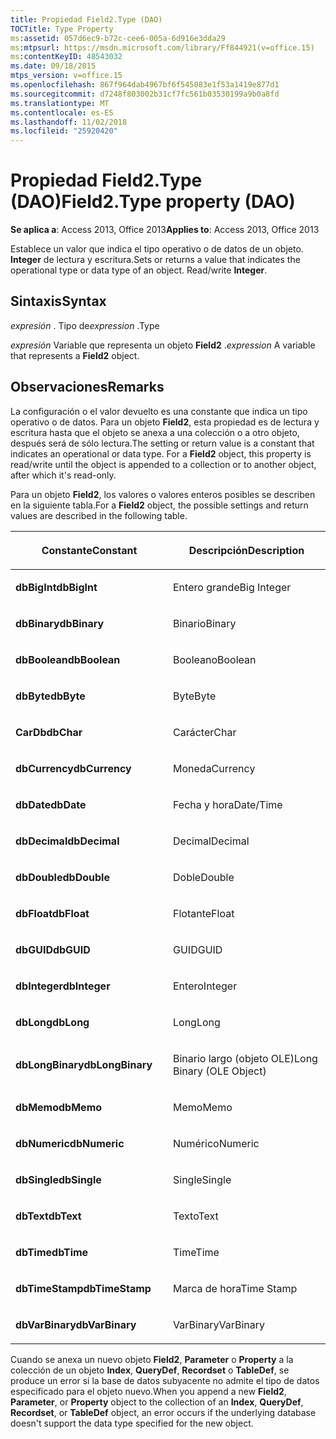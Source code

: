 ```yaml
---
title: Propiedad Field2.Type (DAO)
TOCTitle: Type Property
ms:assetid: 057d6ec9-b72c-cee6-005a-6d916e3dda29
ms:mtpsurl: https://msdn.microsoft.com/library/Ff844921(v=office.15)
ms:contentKeyID: 48543032
ms.date: 09/18/2015
mtps_version: v=office.15
ms.openlocfilehash: 867f964dab4967bf6f545083e1f53a1419e877d1
ms.sourcegitcommit: d7248f803002b31cf7fc561b03530199a9b0a8fd
ms.translationtype: MT
ms.contentlocale: es-ES
ms.lasthandoff: 11/02/2018
ms.locfileid: "25920420"
---
```

# <a name="field2type-property-dao"></a><span data-ttu-id="9f638-102">Propiedad Field2.Type (DAO)</span><span class="sxs-lookup"><span data-stu-id="9f638-102">Field2.Type property (DAO)</span></span>


<span data-ttu-id="9f638-103">**Se aplica a**: Access 2013, Office 2013</span><span class="sxs-lookup"><span data-stu-id="9f638-103">**Applies to**: Access 2013, Office 2013</span></span>

<span data-ttu-id="9f638-p101">Establece un valor que indica el tipo operativo o de datos de un objeto. **Integer** de lectura y escritura.</span><span class="sxs-lookup"><span data-stu-id="9f638-p101">Sets or returns a value that indicates the operational type or data type of an object. Read/write **Integer**.</span></span>

## <a name="syntax"></a><span data-ttu-id="9f638-106">Sintaxis</span><span class="sxs-lookup"><span data-stu-id="9f638-106">Syntax</span></span>

<span data-ttu-id="9f638-107">*expresión* . Tipo de</span><span class="sxs-lookup"><span data-stu-id="9f638-107">*expression* .Type</span></span>

<span data-ttu-id="9f638-108">*expresión* Variable que representa un objeto **Field2** .</span><span class="sxs-lookup"><span data-stu-id="9f638-108">*expression* A variable that represents a **Field2** object.</span></span>

## <a name="remarks"></a><span data-ttu-id="9f638-109">Observaciones</span><span class="sxs-lookup"><span data-stu-id="9f638-109">Remarks</span></span>

<span data-ttu-id="9f638-p102">La configuración o el valor devuelto es una constante que indica un tipo operativo o de datos. Para un objeto **Field2**, esta propiedad es de lectura y escritura hasta que el objeto se anexa a una colección o a otro objeto, después será de sólo lectura.</span><span class="sxs-lookup"><span data-stu-id="9f638-p102">The setting or return value is a constant that indicates an operational or data type. For a **Field2** object, this property is read/write until the object is appended to a collection or to another object, after which it's read-only.</span></span>

<span data-ttu-id="9f638-112">Para un objeto **Field2**, los valores o valores enteros posibles se describen en la siguiente tabla.</span><span class="sxs-lookup"><span data-stu-id="9f638-112">For a **Field2** object, the possible settings and return values are described in the following table.</span></span>

<table>
<colgroup>
<col style="width: 50%" />
<col style="width: 50%" />
</colgroup>
<thead>
<tr class="header">
<th><p><span data-ttu-id="9f638-113">Constante</span><span class="sxs-lookup"><span data-stu-id="9f638-113">Constant</span></span></p></th>
<th><p><span data-ttu-id="9f638-114">Descripción</span><span class="sxs-lookup"><span data-stu-id="9f638-114">Description</span></span></p></th>
</tr>
</thead>
<tbody>
<tr class="odd">
<td><p><span data-ttu-id="9f638-115"><strong>dbBigInt</strong></span><span class="sxs-lookup"><span data-stu-id="9f638-115"><strong>dbBigInt</strong></span></span></p></td>
<td><p><span data-ttu-id="9f638-116">Entero grande</span><span class="sxs-lookup"><span data-stu-id="9f638-116">Big Integer</span></span></p></td>
</tr>
<tr class="even">
<td><p><span data-ttu-id="9f638-117"><strong>dbBinary</strong></span><span class="sxs-lookup"><span data-stu-id="9f638-117"><strong>dbBinary</strong></span></span></p></td>
<td><p><span data-ttu-id="9f638-118">Binario</span><span class="sxs-lookup"><span data-stu-id="9f638-118">Binary</span></span></p></td>
</tr>
<tr class="odd">
<td><p><span data-ttu-id="9f638-119"><strong>dbBoolean</strong></span><span class="sxs-lookup"><span data-stu-id="9f638-119"><strong>dbBoolean</strong></span></span></p></td>
<td><p><span data-ttu-id="9f638-120">Booleano</span><span class="sxs-lookup"><span data-stu-id="9f638-120">Boolean</span></span></p></td>
</tr>
<tr class="even">
<td><p><span data-ttu-id="9f638-121"><strong>dbByte</strong></span><span class="sxs-lookup"><span data-stu-id="9f638-121"><strong>dbByte</strong></span></span></p></td>
<td><p><span data-ttu-id="9f638-122">Byte</span><span class="sxs-lookup"><span data-stu-id="9f638-122">Byte</span></span></p></td>
</tr>
<tr class="odd">
<td><p><span data-ttu-id="9f638-123"><strong>CarDb</strong></span><span class="sxs-lookup"><span data-stu-id="9f638-123"><strong>dbChar</strong></span></span></p></td>
<td><p><span data-ttu-id="9f638-124">Carácter</span><span class="sxs-lookup"><span data-stu-id="9f638-124">Char</span></span></p></td>
</tr>
<tr class="even">
<td><p><span data-ttu-id="9f638-125"><strong>dbCurrency</strong></span><span class="sxs-lookup"><span data-stu-id="9f638-125"><strong>dbCurrency</strong></span></span></p></td>
<td><p><span data-ttu-id="9f638-126">Moneda</span><span class="sxs-lookup"><span data-stu-id="9f638-126">Currency</span></span></p></td>
</tr>
<tr class="odd">
<td><p><span data-ttu-id="9f638-127"><strong>dbDate</strong></span><span class="sxs-lookup"><span data-stu-id="9f638-127"><strong>dbDate</strong></span></span></p></td>
<td><p><span data-ttu-id="9f638-128">Fecha y hora</span><span class="sxs-lookup"><span data-stu-id="9f638-128">Date/Time</span></span></p></td>
</tr>
<tr class="even">
<td><p><span data-ttu-id="9f638-129"><strong>dbDecimal</strong></span><span class="sxs-lookup"><span data-stu-id="9f638-129"><strong>dbDecimal</strong></span></span></p></td>
<td><p><span data-ttu-id="9f638-130">Decimal</span><span class="sxs-lookup"><span data-stu-id="9f638-130">Decimal</span></span></p></td>
</tr>
<tr class="odd">
<td><p><span data-ttu-id="9f638-131"><strong>dbDouble</strong></span><span class="sxs-lookup"><span data-stu-id="9f638-131"><strong>dbDouble</strong></span></span></p></td>
<td><p><span data-ttu-id="9f638-132">Doble</span><span class="sxs-lookup"><span data-stu-id="9f638-132">Double</span></span></p></td>
</tr>
<tr class="even">
<td><p><span data-ttu-id="9f638-133"><strong>dbFloat</strong></span><span class="sxs-lookup"><span data-stu-id="9f638-133"><strong>dbFloat</strong></span></span></p></td>
<td><p><span data-ttu-id="9f638-134">Flotante</span><span class="sxs-lookup"><span data-stu-id="9f638-134">Float</span></span></p></td>
</tr>
<tr class="odd">
<td><p><span data-ttu-id="9f638-135"><strong>dbGUID</strong></span><span class="sxs-lookup"><span data-stu-id="9f638-135"><strong>dbGUID</strong></span></span></p></td>
<td><p><span data-ttu-id="9f638-136">GUID</span><span class="sxs-lookup"><span data-stu-id="9f638-136">GUID</span></span></p></td>
</tr>
<tr class="even">
<td><p><span data-ttu-id="9f638-137"><strong>dbInteger</strong></span><span class="sxs-lookup"><span data-stu-id="9f638-137"><strong>dbInteger</strong></span></span></p></td>
<td><p><span data-ttu-id="9f638-138">Entero</span><span class="sxs-lookup"><span data-stu-id="9f638-138">Integer</span></span></p></td>
</tr>
<tr class="odd">
<td><p><span data-ttu-id="9f638-139"><strong>dbLong</strong></span><span class="sxs-lookup"><span data-stu-id="9f638-139"><strong>dbLong</strong></span></span></p></td>
<td><p><span data-ttu-id="9f638-140">Long</span><span class="sxs-lookup"><span data-stu-id="9f638-140">Long</span></span></p></td>
</tr>
<tr class="even">
<td><p><span data-ttu-id="9f638-141"><strong>dbLongBinary</strong></span><span class="sxs-lookup"><span data-stu-id="9f638-141"><strong>dbLongBinary</strong></span></span></p></td>
<td><p><span data-ttu-id="9f638-142">Binario largo (objeto OLE)</span><span class="sxs-lookup"><span data-stu-id="9f638-142">Long Binary (OLE Object)</span></span></p></td>
</tr>
<tr class="odd">
<td><p><span data-ttu-id="9f638-143"><strong>dbMemo</strong></span><span class="sxs-lookup"><span data-stu-id="9f638-143"><strong>dbMemo</strong></span></span></p></td>
<td><p><span data-ttu-id="9f638-144">Memo</span><span class="sxs-lookup"><span data-stu-id="9f638-144">Memo</span></span></p></td>
</tr>
<tr class="even">
<td><p><span data-ttu-id="9f638-145"><strong>dbNumeric</strong></span><span class="sxs-lookup"><span data-stu-id="9f638-145"><strong>dbNumeric</strong></span></span></p></td>
<td><p><span data-ttu-id="9f638-146">Numérico</span><span class="sxs-lookup"><span data-stu-id="9f638-146">Numeric</span></span></p></td>
</tr>
<tr class="odd">
<td><p><span data-ttu-id="9f638-147"><strong>dbSingle</strong></span><span class="sxs-lookup"><span data-stu-id="9f638-147"><strong>dbSingle</strong></span></span></p></td>
<td><p><span data-ttu-id="9f638-148">Single</span><span class="sxs-lookup"><span data-stu-id="9f638-148">Single</span></span></p></td>
</tr>
<tr class="even">
<td><p><span data-ttu-id="9f638-149"><strong>dbText</strong></span><span class="sxs-lookup"><span data-stu-id="9f638-149"><strong>dbText</strong></span></span></p></td>
<td><p><span data-ttu-id="9f638-150">Texto</span><span class="sxs-lookup"><span data-stu-id="9f638-150">Text</span></span></p></td>
</tr>
<tr class="odd">
<td><p><span data-ttu-id="9f638-151"><strong>dbTime</strong></span><span class="sxs-lookup"><span data-stu-id="9f638-151"><strong>dbTime</strong></span></span></p></td>
<td><p><span data-ttu-id="9f638-152">Time</span><span class="sxs-lookup"><span data-stu-id="9f638-152">Time</span></span></p></td>
</tr>
<tr class="even">
<td><p><span data-ttu-id="9f638-153"><strong>dbTimeStamp</strong></span><span class="sxs-lookup"><span data-stu-id="9f638-153"><strong>dbTimeStamp</strong></span></span></p></td>
<td><p><span data-ttu-id="9f638-154">Marca de hora</span><span class="sxs-lookup"><span data-stu-id="9f638-154">Time Stamp</span></span></p></td>
</tr>
<tr class="odd">
<td><p><span data-ttu-id="9f638-155"><strong>dbVarBinary</strong></span><span class="sxs-lookup"><span data-stu-id="9f638-155"><strong>dbVarBinary</strong></span></span></p></td>
<td><p><span data-ttu-id="9f638-156">VarBinary</span><span class="sxs-lookup"><span data-stu-id="9f638-156">VarBinary</span></span></p></td>
</tr>
</tbody>
</table>


<span data-ttu-id="9f638-157">Cuando se anexa un nuevo objeto **Field2**, **Parameter** o **Property** a la colección de un objeto **Index**, **QueryDef**, **Recordset** o **TableDef**, se produce un error si la base de datos subyacente no admite el tipo de datos especificado para el objeto nuevo.</span><span class="sxs-lookup"><span data-stu-id="9f638-157">When you append a new **Field2**, **Parameter**, or **Property** object to the collection of an **Index**, **QueryDef**, **Recordset**, or **TableDef** object, an error occurs if the underlying database doesn't support the data type specified for the new object.</span></span>

